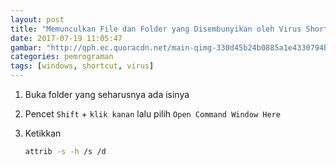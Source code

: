```yaml
---
layout: post
title: "Memunculkan File dan Folder yang Disembunyikan oleh Virus Shortcut"
date: 2017-07-19 11:05:47
gambar: "http://qph.ec.quoracdn.net/main-qimg-330d45b24b0885a1e4330794b8f65a25-c"
categories: pemrograman
tags: [windows, shortcut, virus]
---
```


1. Buka folder yang seharusnya ada isinya
2. Pencet `Shift` + `klik kanan` lalu pilih `Open Command Window Here`
3. Ketikkan

    ```bash
    attrib -s -h /s /d
    ```
